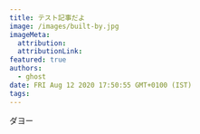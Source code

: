 ```yaml
---
title: テスト記事だよ
image: /images/built-by.jpg
imageMeta:
  attribution:
  attributionLink:
featured: true
authors:
  - ghost
date: FRI Aug 12 2020 17:50:55 GMT+0100 (IST)
tags:
---
```

ダヨー